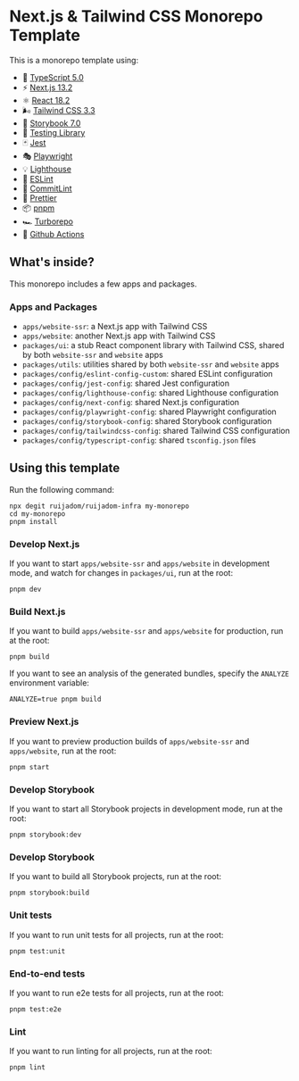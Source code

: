 # Next.js & Tailwind CSS Monorepo Template

This is a monorepo template using:

- 📏 [TypeScript 5.0](https://www.typescriptlang.org/)
- ⚡️ [Next.js 13.2](https://nextjs.org/)
- ⚛️ [React 18.2](https://reactjs.org/)
- 🌬️ [Tailwind CSS 3.3](https://tailwindcss.com/)
- 📕 [Storybook 7.0](https://storybook.js.org/)
- 🧪 [Testing Library](https://testing-library.com/)
- 🃏 [Jest](https://jestjs.io/)
- 🎭 [Playwright](https://playwright.dev/)
- 💡 [Lighthouse](https://developer.chrome.com/docs/lighthouse/)
- 🧹 [ESLint](https://eslint.org/)
- 🤖 [CommitLint](https://commitlint.js.org/)
- 💖 [Prettier](https://prettier.io/)
- 📦 [pnpm](https://pnpm.io/)
- 🏎️ [Turborepo](https://turbo.build/repo)
- 👷 [Github Actions](https://github.com/features/actions)

## What's inside?

This monorepo includes a few apps and packages.

### Apps and Packages

- `apps/website-ssr`: a Next.js app with Tailwind CSS
- `apps/website`: another Next.js app with Tailwind CSS
- `packages/ui`: a stub React component library with Tailwind CSS, shared by both `website-ssr` and `website` apps
- `packages/utils`: utilities shared by both `website-ssr` and `website` apps
- `packages/config/eslint-config-custom`: shared ESLint configuration
- `packages/config/jest-config`: shared Jest configuration
- `packages/config/lighthouse-config`: shared Lighthouse configuration
- `packages/config/next-config`: shared Next.js configuration
- `packages/config/playwright-config`: shared Playwright configuration
- `packages/config/storybook-config`: shared Storybook configuration
- `packages/config/tailwindcss-config`: shared Tailwind CSS configuration
- `packages/config/typescript-config`: shared `tsconfig.json` files

## Using this template

Run the following command:

```
npx degit ruijadom/ruijadom-infra my-monorepo
cd my-monorepo
pnpm install
```

### Develop Next.js

If you want to start `apps/website-ssr` and `apps/website` in development mode, and watch for changes in `packages/ui`, run at the root:

```
pnpm dev
```

### Build Next.js

If you want to build `apps/website-ssr` and `apps/website` for production, run at the root:

```
pnpm build
```

If you want to see an analysis of the generated bundles, specify the `ANALYZE` environment variable:

```
ANALYZE=true pnpm build
```

### Preview Next.js

If you want to preview production builds of `apps/website-ssr` and `apps/website`, run at the root:

```
pnpm start
```

### Develop Storybook

If you want to start all Storybook projects in development mode, run at the root:

```
pnpm storybook:dev
```

### Develop Storybook

If you want to build all Storybook projects, run at the root:

```
pnpm storybook:build
```

### Unit tests

If you want to run unit tests for all projects, run at the root:

```
pnpm test:unit
```

### End-to-end tests

If you want to run e2e tests for all projects, run at the root:

```
pnpm test:e2e
```

### Lint

If you want to run linting for all projects, run at the root:

```
pnpm lint
```

